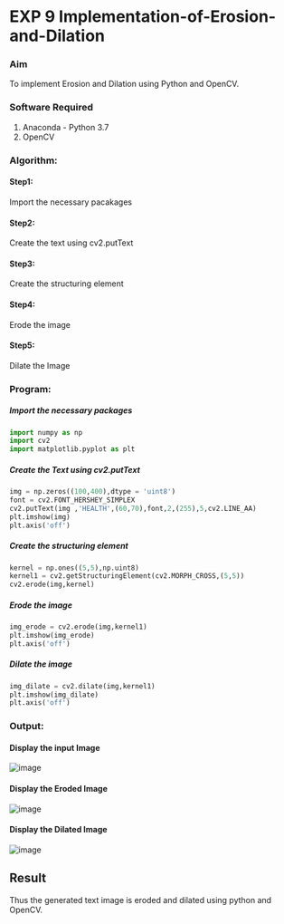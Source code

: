 # EXP 9 Implementation-of-Erosion-and-Dilation
### Aim
To implement Erosion and Dilation using Python and OpenCV.
### Software Required
1. Anaconda - Python 3.7
2. OpenCV
### Algorithm:
#### Step1:<br>
Import the necessary pacakages

#### Step2:<br>
Create the text using cv2.putText

#### Step3:<br>
Create the structuring element

#### Step4:<br>
Erode the image

#### Step5: <br>
Dilate the Image

 ### Program:
##### Import the necessary packages
``` Python
import numpy as np
import cv2
import matplotlib.pyplot as plt
```
##### Create the Text using cv2.putText
``` Python
img = np.zeros((100,400),dtype = 'uint8')
font = cv2.FONT_HERSHEY_SIMPLEX
cv2.putText(img ,'HEALTH',(60,70),font,2,(255),5,cv2.LINE_AA)
plt.imshow(img)
plt.axis('off')
```
##### Create the structuring element
``` Python
kernel = np.ones((5,5),np.uint8)
kernel1 = cv2.getStructuringElement(cv2.MORPH_CROSS,(5,5))
cv2.erode(img,kernel)
```
##### Erode the image
``` Python
img_erode = cv2.erode(img,kernel1)
plt.imshow(img_erode)
plt.axis('off')

```
##### Dilate the image
``` Python
img_dilate = cv2.dilate(img,kernel1)
plt.imshow(img_dilate)
plt.axis('off')
```
### Output:

#### Display the input Image

![image](https://github.com/Leann4468/erosion--dilation/assets/121165979/2ebe9cd7-b72b-44b8-a1e0-ac7aebc8af18)

#### Display the Eroded Image

![image](https://github.com/Leann4468/erosion--dilation/assets/121165979/d32b69aa-5004-4f63-8ffa-eeefe4db71b8)

#### Display the Dilated Image

![image](https://github.com/Leann4468/erosion--dilation/assets/121165979/d48d36d7-3621-4065-bc74-7ebf5e03f91b)

## Result
Thus the generated text image is eroded and dilated using python and OpenCV.
